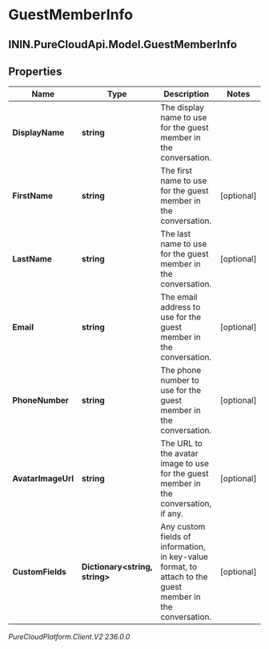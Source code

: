 # GuestMemberInfo

## ININ.PureCloudApi.Model.GuestMemberInfo

## Properties

|Name | Type | Description | Notes|
|------------ | ------------- | ------------- | -------------|
| **DisplayName** | **string** | The display name to use for the guest member in the conversation. | |
| **FirstName** | **string** | The first name to use for the guest member in the conversation. | [optional] |
| **LastName** | **string** | The last name to use for the guest member in the conversation. | [optional] |
| **Email** | **string** | The email address to use for the guest member in the conversation. | [optional] |
| **PhoneNumber** | **string** | The phone number to use for the guest member in the conversation. | [optional] |
| **AvatarImageUrl** | **string** | The URL to the avatar image to use for the guest member in the conversation, if any. | [optional] |
| **CustomFields** | **Dictionary&lt;string, string&gt;** | Any custom fields of information, in key-value format, to attach to the guest member in the conversation. | [optional] |



_PureCloudPlatform.Client.V2 236.0.0_
